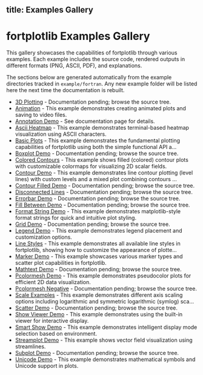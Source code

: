 title: Examples Gallery
---

# fortplotlib Examples Gallery

This gallery showcases the capabilities of fortplotlib through various examples. Each example includes the source code, rendered outputs in different formats (PNG, ASCII, PDF), and explanations.

The sections below are generated automatically from the example
directories tracked in `example/fortran`. Any new example folder will be
listed here the next time the documentation is rebuilt.

<!-- AUTO_EXAMPLES_START -->

- [3D Plotting](https://github.com/lazy-fortran/fortplot/tree/main/example/fortran/3d_plotting) - Documentation pending; browse the source tree.
- [Animation](./animation.html) - This example demonstrates creating animated plots and saving to video files.
- [Annotation Demo](./annotation_demo.html) - See documentation page for details.
- [Ascii Heatmap](./ascii_heatmap.html) - This example demonstrates terminal-based heatmap visualization using ASCII characters.
- [Basic Plots](./basic_plots.html) - This example demonstrates the fundamental plotting capabilities of fortplotlib using both the simple functional API a...
- [Boxplot Demo](https://github.com/lazy-fortran/fortplot/tree/main/example/fortran/boxplot_demo) - Documentation pending; browse the source tree.
- [Colored Contours](./colored_contours.html) - This example shows filled (colored) contour plots with customizable colormaps for visualizing 2D scalar fields.
- [Contour Demo](./contour_demo.html) - This example demonstrates line contour plotting (level lines) with custom levels and a mixed plot combining contours ...
- [Contour Filled Demo](https://github.com/lazy-fortran/fortplot/tree/main/example/fortran/contour_filled_demo) - Documentation pending; browse the source tree.
- [Disconnected Lines](https://github.com/lazy-fortran/fortplot/tree/main/example/fortran/disconnected_lines) - Documentation pending; browse the source tree.
- [Errorbar Demo](https://github.com/lazy-fortran/fortplot/tree/main/example/fortran/errorbar_demo) - Documentation pending; browse the source tree.
- [Fill Between Demo](https://github.com/lazy-fortran/fortplot/tree/main/example/fortran/fill_between_demo) - Documentation pending; browse the source tree.
- [Format String Demo](./format_string_demo.html) - This example demonstrates matplotlib-style format strings for quick and intuitive plot styling.
- [Grid Demo](https://github.com/lazy-fortran/fortplot/tree/main/example/fortran/grid_demo) - Documentation pending; browse the source tree.
- [Legend Demo](./legend_demo.html) - This example demonstrates legend placement and customization options.
- [Line Styles](./line_styles.html) - This example demonstrates all available line styles in fortplotlib, showing how to customize the appearance of plotte...
- [Marker Demo](./marker_demo.html) - This example showcases various marker types and scatter plot capabilities in fortplotlib.
- [Mathtext Demo](https://github.com/lazy-fortran/fortplot/tree/main/example/fortran/mathtext_demo) - Documentation pending; browse the source tree.
- [Pcolormesh Demo](./pcolormesh_demo.html) - This example demonstrates pseudocolor plots for efficient 2D data visualization.
- [Pcolormesh Negative](https://github.com/lazy-fortran/fortplot/tree/main/example/fortran/pcolormesh_negative) - Documentation pending; browse the source tree.
- [Scale Examples](./scale_examples.html) - This example demonstrates different axis scaling options including logarithmic and symmetric logarithmic (symlog) sca...
- [Scatter Demo](https://github.com/lazy-fortran/fortplot/tree/main/example/fortran/scatter_demo) - Documentation pending; browse the source tree.
- [Show Viewer Demo](./show_viewer_demo.html) - This example demonstrates using the built-in viewer for interactive display.
- [Smart Show Demo](./smart_show_demo.html) - This example demonstrates intelligent display mode selection based on environment.
- [Streamplot Demo](./streamplot_demo.html) - This example shows vector field visualization using streamlines.
- [Subplot Demo](https://github.com/lazy-fortran/fortplot/tree/main/example/fortran/subplot_demo) - Documentation pending; browse the source tree.
- [Unicode Demo](./unicode_demo.html) - This example demonstrates mathematical symbols and Unicode support in plots.

<!-- AUTO_EXAMPLES_END -->
